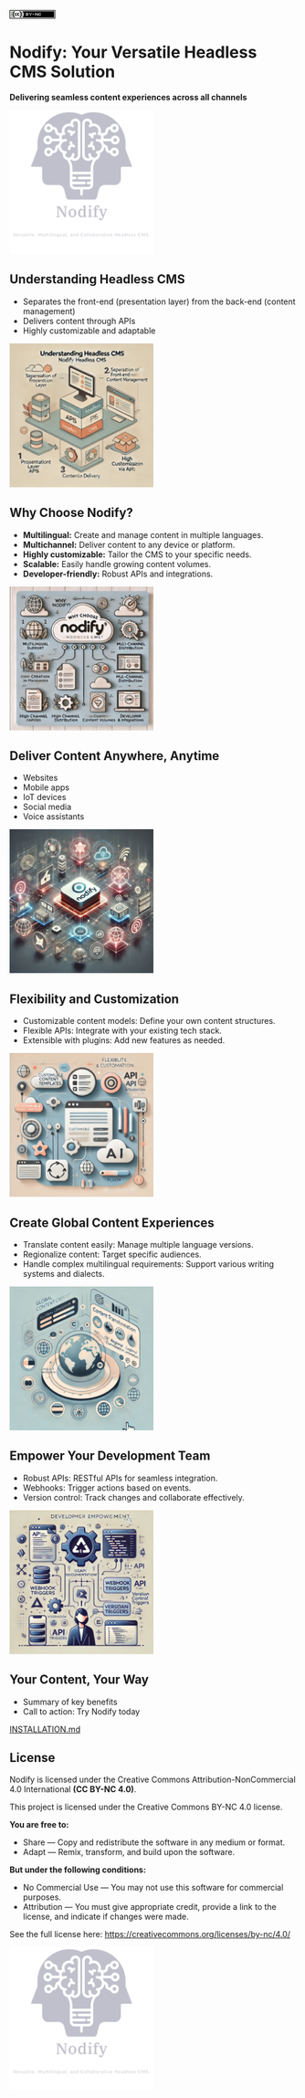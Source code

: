 [![Creative Commons BY-NC 4.0 License](assets/pictures/by-nc.png)](https://creativecommons.org/licenses/by-nc/4.0/)
# Nodify: Your Versatile Headless CMS Solution

**Delivering seamless content experiences across all channels**

<img src="assets/pictures/nodify_transparent.png" width="50%"/>

## Understanding Headless CMS

* Separates the front-end (presentation layer) from the back-end (content management)
* Delivers content through APIs
* Highly customizable and adaptable

<img src="assets/pictures/headless-cms.png" width="50%"/>

## Why Choose Nodify?

* **Multilingual:** Create and manage content in multiple languages.
* **Multichannel:** Deliver content to any device or platform.
* **Highly customizable:** Tailor the CMS to your specific needs.
* **Scalable:** Easily handle growing content volumes.
* **Developer-friendly:** Robust APIs and integrations.

<img src="assets/pictures/why-nodify.png" width="50%"/>

## Deliver Content Anywhere, Anytime

* Websites
* Mobile apps
* IoT devices
* Social media
* Voice assistants

<img src="assets/pictures/nodify-iot.png" width="50%"/>

## Flexibility and Customization

* Customizable content models: Define your own content structures.
* Flexible APIs: Integrate with your existing tech stack.
* Extensible with plugins: Add new features as needed.

<img src="assets/pictures/nodify-flexibility.png" width="50%"/>

## Create Global Content Experiences

* Translate content easily: Manage multiple language versions.
* Regionalize content: Target specific audiences.
* Handle complex multilingual requirements: Support various writing systems and dialects.

<img src="assets/pictures/nodify-experience.png" width="50%"/>

## Empower Your Development Team

* Robust APIs: RESTful APIs for seamless integration.
* Webhooks: Trigger actions based on events.
* Version control: Track changes and collaborate effectively.

<img src="assets/pictures/nodify-api.png" width="50%"/>

## Your Content, Your Way

* Summary of key benefits
* Call to action: Try Nodify today

[INSTALLATION.md](assets/INSTALLATION.md)

## License
Nodify is licensed under the Creative Commons Attribution-NonCommercial 4.0 International **(CC BY-NC 4.0)**.

This project is licensed under the Creative Commons BY-NC 4.0 license.

**You are free to:**

* Share — Copy and redistribute the software in any medium or format.
* Adapt — Remix, transform, and build upon the software.

**But under the following conditions:**

* No Commercial Use — You may not use this software for commercial purposes.
* Attribution — You must give appropriate credit, provide a link to the license, and indicate if changes were made.

See the full license here: https://creativecommons.org/licenses/by-nc/4.0/

<img src="assets/pictures/nodify_transparent.png" width="50%"/>
